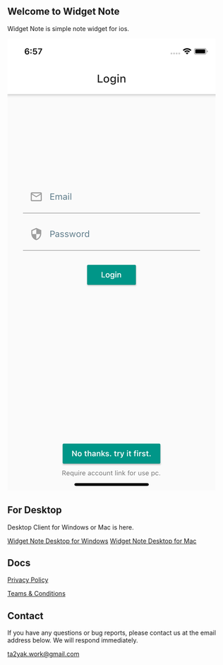## Welcome to Widget Note

Widget Note is simple note widget for ios.

![Widget Note](https://github.com/ta2yak/widget-note/blob/main/docs/images/top-20210820.png?raw=true "Widget Note")



## For Desktop

Desktop Client for Windows or Mac is here.

[Widget Note Desktop for Windows](https://github.com/ta2yak/WidgetNoteDesktop/releases/latest/download/Widget-Note-Desktop-Setup.exe)
[Widget Note Desktop for Mac](https://github.com/ta2yak/WidgetNoteDesktop/releases/latest/download/Widget-Note-Desktop.dmg)



## Docs

[Privacy Policy](https://ta2yak.github.io/widget-note/policy/en)

[Teams & Conditions](https://ta2yak.github.io/widget-note/terms/en)


## Contact

If you have any questions or bug reports, please contact us at the email address below. We will respond immediately.

ta2yak.work@gmail.com


